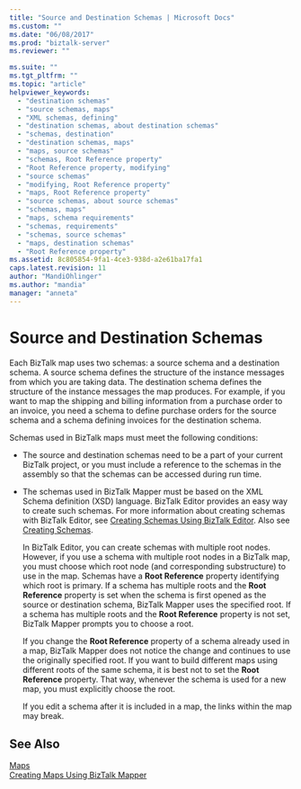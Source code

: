 ```yaml
---
title: "Source and Destination Schemas | Microsoft Docs"
ms.custom: ""
ms.date: "06/08/2017"
ms.prod: "biztalk-server"
ms.reviewer: ""

ms.suite: ""
ms.tgt_pltfrm: ""
ms.topic: "article"
helpviewer_keywords: 
  - "destination schemas"
  - "source schemas, maps"
  - "XML schemas, defining"
  - "destination schemas, about destination schemas"
  - "schemas, destination"
  - "destination schemas, maps"
  - "maps, source schemas"
  - "schemas, Root Reference property"
  - "Root Reference property, modifying"
  - "source schemas"
  - "modifying, Root Reference property"
  - "maps, Root Reference property"
  - "source schemas, about source schemas"
  - "schemas, maps"
  - "maps, schema requirements"
  - "schemas, requirements"
  - "schemas, source schemas"
  - "maps, destination schemas"
  - "Root Reference property"
ms.assetid: 8c805854-9fa1-4ce3-938d-a2e61ba17fa1
caps.latest.revision: 11
author: "MandiOhlinger"
ms.author: "mandia"
manager: "anneta"
---
```

# Source and Destination Schemas
Each BizTalk map uses two schemas: a source schema and a destination schema. A source schema defines the structure of the instance messages from which you are taking data. The destination schema defines the structure of the instance messages the map produces. For example, if you want to map the shipping and billing information from a purchase order to an invoice, you need a schema to define purchase orders for the source schema and a schema defining invoices for the destination schema.  
  
 Schemas used in BizTalk maps must meet the following conditions:  
  
- The source and destination schemas need to be a part of your current BizTalk project, or you must include a reference to the schemas in the assembly so that the schemas can be accessed during run time.  
  
- The schemas used in BizTalk Mapper must be based on the XML Schema definition (XSD) language. BizTalk Editor provides an easy way to create such schemas. For more information about creating schemas with BizTalk Editor, see [Creating Schemas Using BizTalk Editor](../core/creating-schemas-using-biztalk-editor.md). Also see [Creating Schemas](../core/creating-schemas.md).  
  
  In BizTalk Editor, you can create schemas with multiple root nodes. However, if you use a schema with multiple root nodes in a BizTalk map, you must choose which root node (and corresponding substructure) to use in the map. Schemas have a **Root Reference** property identifying which root is primary. If a schema has multiple roots and the **Root Reference** property is set when the schema is first opened as the source or destination schema, BizTalk Mapper uses the specified root. If a schema has multiple roots and the **Root Reference** property is not set, BizTalk Mapper prompts you to choose a root.  
  
  If you change the **Root Reference** property of a schema already used in a map, BizTalk Mapper does not notice the change and continues to use the originally specified root. If you want to build different maps using different roots of the same schema, it is best not to set the **Root Reference** property. That way, whenever the schema is used for a new map, you must explicitly choose the root.  
  
  If you edit a schema after it is included in a map, the links within the map may break.  
  
## See Also  
 [Maps](../core/maps.md)   
 [Creating Maps Using BizTalk Mapper](../core/creating-maps-using-biztalk-mapper.md)